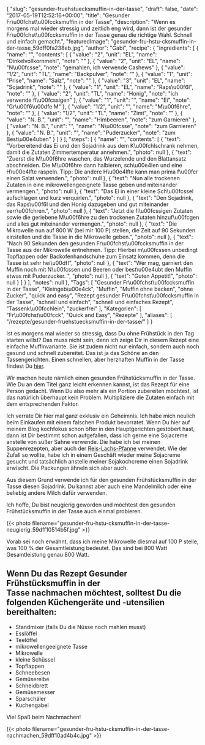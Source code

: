 {
    "slug": "gesunder-fruehstuecksmuffin-in-der-tasse",
    "draft": false,
    "date": "2017-05-19T12:52:16+00:00",
    "title": "Gesunder Fr\u00fchst\u00fccksmuffin in der Tasse",
    "description": "Wenn es morgens mal wieder stressig und zeitlich eng wird, dann ist der gesunder Fr\u00fchst\u00fccksmuffin in der Tasse genau die richtige Wahl. Schnell und einfach gemacht.",
    "featuredImage": "gesunder-fru-hstu-cksmuffin-in-der-tasse_59dff0fa238eb.jpg",
    "author": "Gabi",
    "recipe": {
        "ingredients": [
            {
                "name": "",
                "contents": [
                    {
                        "value": "2",
                        "unit": "EL",
                        "name": "Dinkelvollkornmehl",
                        "note": ""
                    },
                    {
                        "value": "2",
                        "unit": "EL",
                        "name": "N\u00fcsse",
                        "note": "gemahlen, ich verwende Cashews"
                    },
                    {
                        "value": "1\/2",
                        "unit": "TL",
                        "name": "Backpulver",
                        "note": ""
                    },
                    {
                        "value": "1",
                        "unit": "Prise",
                        "name": "Salz",
                        "note": ""
                    },
                    {
                        "value": "3",
                        "unit": "EL",
                        "name": "Sojadrink",
                        "note": ""
                    },
                    {
                        "value": "1",
                        "unit": "EL",
                        "name": "Raps\u00f6l",
                        "note": ""
                    },
                    {
                        "value": "2",
                        "unit": "TL",
                        "name": "Honig",
                        "note": "ich verwende fl\u00fcssigen"
                    },
                    {
                        "value": "1",
                        "unit": "",
                        "name": "Ei",
                        "note": "Gr\u00f6\u00dfe M"
                    },
                    {
                        "value": "1\/2",
                        "unit": "",
                        "name": "M\u00f6hre",
                        "note": ""
                    },
                    {
                        "value": "1\/2",
                        "unit": "TL",
                        "name": "Zimt",
                        "note": ""
                    },
                    {
                        "value": "N. B.",
                        "unit": "",
                        "name": "Himbeeren",
                        "note": "zum Garnieren"
                    },
                    {
                        "value": "N. B.",
                        "unit": "",
                        "name": "N\u00fcsse",
                        "note": "zum Garnieren"
                    },
                    {
                        "value": "N. B.",
                        "unit": "",
                        "name": "Puderzucker",
                        "note": "zum Best\u00e4uben"
                    }
                ]
            }
        ],
        "steps": [
            {
                "name": "",
                "contents": [
                    {
                        "text": "Vorbereitend das Ei und den Sojadrink aus dem K\u00fchlschrank nehmen, damit die Zutaten Zimmertemperatur annehmen.",
                        "photo": null
                    },
                    {
                        "text": "Zuerst die M\u00f6hre waschen, das Wurzelende und den Blattansatz abschneiden. Die M\u00f6hre dann halbieren, sch\u00e4len und eine H\u00e4lfte raspeln. Tipp: Die andere H\u00e4lfte kann man prima f\u00fcr einen Salat verwenden.",
                        "photo": null
                    },
                    {
                        "text": "Nun alle trockenen Zutaten in eine mikrowellengeeignete Tasse geben und miteinander vermengen.",
                        "photo": null
                    },
                    {
                        "text": "Das Ei in einer kleine Sch\u00fcssel aufschlagen und kurz verquirlen.",
                        "photo": null
                    },
                    {
                        "text": "Den Sojadrink, das Raps\u00f6l und den Honig dazugeben und gut miteinander verr\u00fchren.",
                        "photo": null
                    },
                    {
                        "text": "Jetzt die fl\u00fcssigen Zutaten sowie die geriebene M\u00f6hre zu den trockenen Zutaten hinzuf\u00fcgen und alles gut miteinander vermengen.",
                        "photo": null
                    },
                    {
                        "text": "Die Mikrowelle nun auf 800 W (bei mir 100 P) stellen, die Zeit auf 90 Sekunden einstellen und die Tasse in die Mikrowelle geben.",
                        "photo": null
                    },
                    {
                        "text": "Nach 90 Sekunden den gesunden Fr\u00fchst\u00fccksmuffin  in der Tasse aus der Mikrowelle entnehmen. Tipp: Hierbei m\u00fcssen unbedingt Topflappen oder Backofenhandschuhe zum Einsatz kommen, denn die Tasse ist sehr hei\u00df!",
                        "photo": null
                    },
                    {
                        "text": "Wer mag, garniert den Muffin noch mit N\u00fcssen und Beeren oder best\u00e4ubt den Muffin etwas mit Puderzucker. ",
                        "photo": null
                    },
                    {
                        "text": "Guten Appetit!",
                        "photo": null
                    }
                ]
            }
        ],
        "notes": null
    },
    "Tags": [
        "Gesunder Fr\u00fchst\u00fccksmuffin in der Tasse",
        "Kleingeb\u00e4ck",
        "Muffin",
        "Muffin ohne backen",
        "ohne Zucker",
        "quick and easy",
        "Rezept gesunder Fr\u00fchst\u00fccksmuffin in der Tasse",
        "schnell und einfach",
        "schnell und einfaches Rezept",
        "Tassenk\u00fcchlein",
        "zuckerfrei"
    ],
    "Kategorien": [
        "Fr\u00fchst\u00fcck",
        "Quick and Easy",
        "Rezepte"
    ],
    "aliases": [
        "\/rezepte\/gesunder-fruehstuecksmuffin-in-der-tasse\/"
    ]
}

Ist es morgens mal wieder so stressig, dass Du ohne Frühstück in den Tag starten willst? Das muss nicht sein, denn ich zeige Dir in diesem Rezept eine einfache Muffinvariante. Sie ist zudem nicht nur einfach, sondern auch noch gesund und schnell zubereitet. Das ist ja das Schöne an den Tassengerichten. Einen schnellen, aber herzhaften Muffin in der Tasse findest Du [hier][1].

Wir machen heute nämlich einen gesunden Frühstücksmuffin in der Tasse. Wie Du an dem Titel ganz leicht erkennen kannst, ist das Rezept für eine Person gedacht. Wenn Du also mehr als ein Portion zubereiten möchtest, ist das natürlich überhaupt kein Problem. Multipliziere die Zutaten einfach mit dem entsprechenden Faktor.

Ich verrate Dir hier mal ganz exklusiv ein Geheimnis. Ich habe mich neulich beim Einkaufen mit einem falschen Produkt bevorratet. Wenn Du hier auf meinem Blog kochfokus schon öfter in den Hauptgerichten gestöbert hast, dann ist Dir bestimmt schon aufgefallen, dass ich gerne eine Sojacreme anstelle von süßer Sahne verwende. Die habe ich bei meinen Suppenrezepten, aber auch der [Reis-Lachs-Pfanne][2] verwendet. Wie der Zufall so wollte, habe ich in einem Geschäft wieder meine Sojacreme gesucht und tatsächlich anstelle meiner Sojakochcreme einen Sojadrink erwischt. Die Packungen ähneln sich aber auch.

Aus diesem Grund verwende ich für den gesunden Frühstücksmuffin in der Tasse diesen Sojadrink. Du kannst aber auch eine Mandelmilch oder eine beliebig andere Milch dafür verwenden.

Ich hoffe, Du bist neugierig geworden und möchtest den gesunden Frühstücksmuffin in der Tasse auch einmal probieren.

 

{{< photo filename="gesunder-fru-hstu-cksmuffin-in-der-tasse-neugierig_59dff10514b5f.jpg" >}}

 

Vorab sei noch erwähnt, dass ich meine Mikrowelle diesmal auf 100 P stelle, was 100 % der Gesamtleistung bedeutet. Das sind bei 800 Watt Gesamtleistung genau 800 Watt.

## 

## Wenn Du das Rezept Gesunder Frühstücksmuffin in der Tasse nachmachen möchtest, solltest Du die folgenden Küchengeräte und -utensilien bereithalten:

 * Standmixer (falls Du die Nüsse noch mahlen musst)
 * Esslöffel
 * Teelöffel
 * mikrowellengeeignete Tasse
 * Mikrowelle
 * kleine Schüssel
 * Topflappen
 * Schneebesen
 * Gemüsereibe
 * Schneidbrett
 * Gemüsemesser
 * Sparschäler
 * Kuchengabel

 

Viel Spaß beim Nachmachen!

 

{{< photo filename="gesunder-fru-hstu-cksmuffin-in-der-tasse-nachmachen_59dff10ad4b4c.jpg" >}}





 [1]: https://kochfokus.de/rezepte/schneller-und-koestlicher-pizzamuffin-in-der-tasse/
 [2]: https://kochfokus.de/rezepte/reis-lachs-pfanne-mit-brokkoli/